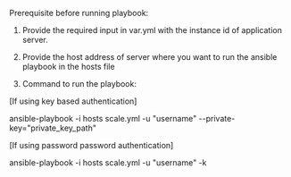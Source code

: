 Prerequisite before running playbook:

1) Provide the required input in var.yml with the instance id of application server.

2) Provide the host address of server where you want to run the ansible playbook in the hosts file

3) Command to run the playbook:

[If using key based authentication]

ansible-playbook -i hosts scale.yml -u "username" --private-key="private_key_path"

[If using password password authentication]

ansible-playbook -i hosts scale.yml -u "username" -k

